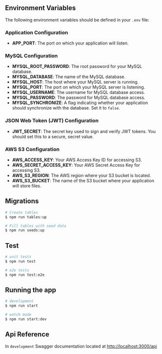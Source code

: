 ## Environment Variables

The following environment variables should be defined in your `.env` file:

### Application Configuration
- **APP_PORT**: The port on which your application will listen.

### MySQL Configuration
- **MYSQL_ROOT_PASSWORD**: The root password for your MySQL database.
- **MYSQL_DATABASE**: The name of the MySQL database.
- **MYSQL_HOST**: The host where your MySQL server is running.
- **MYSQL_PORT**: The port on which your MySQL server is listening.
- **MYSQL_USERNAME**: The username for MySQL database access.
- **MYSQL_PASSWORD**: The password for MySQL database access.
- **MYSQL_SYNCHRONIZE**: A flag indicating whether your application should synchronize with the database. Set it to `false`.

### JSON Web Token (JWT) Configuration
- **JWT_SECRET**: The secret key used to sign and verify JWT tokens. You should set this to a secure, secret value.

### AWS S3 Configuration
- **AWS_ACCESS_KEY**: Your AWS Access Key ID for accessing S3.
- **AWS_SECRET_ACCESS_KEY**: Your AWS Secret Access Key for accessing S3.
- **AWS_S3_REGION**: The AWS region where your S3 bucket is located.
- **AWS_S3_BUCKET**: The name of the S3 bucket where your application will store files.

## Migrations

```bash
# Create tables
$ npm run tables:up

# Fill tables with seed data
$ npm run seeds:up

```

## Test

```bash
# unit tests
$ npm run test

# e2e tests
$ npm run test:e2e

```

## Running the app

```bash
# development
$ npm run start

# watch mode
$ npm run start:dev
```

## Api Reference
In `development` Swagger documentation located at [http://localhost:3000/api](http://localhost:3000/api)
